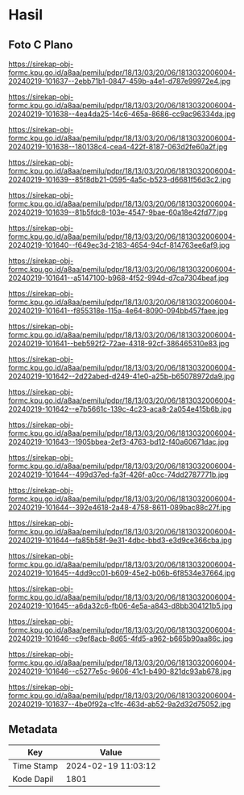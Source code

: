 # Hasil

## Foto C Plano

https://sirekap-obj-formc.kpu.go.id/a8aa/pemilu/pdpr/18/13/03/20/06/1813032006004-20240219-101637--2ebb71b1-0847-459b-a4e1-d787e99972e4.jpg

https://sirekap-obj-formc.kpu.go.id/a8aa/pemilu/pdpr/18/13/03/20/06/1813032006004-20240219-101638--4ea4da25-14c6-465a-8686-cc9ac96334da.jpg

https://sirekap-obj-formc.kpu.go.id/a8aa/pemilu/pdpr/18/13/03/20/06/1813032006004-20240219-101638--180138c4-cea4-422f-8187-063d2fe60a2f.jpg

https://sirekap-obj-formc.kpu.go.id/a8aa/pemilu/pdpr/18/13/03/20/06/1813032006004-20240219-101639--85f8db21-0595-4a5c-b523-d6681f56d3c2.jpg

https://sirekap-obj-formc.kpu.go.id/a8aa/pemilu/pdpr/18/13/03/20/06/1813032006004-20240219-101639--81b5fdc8-103e-4547-9bae-60a18e42fd77.jpg

https://sirekap-obj-formc.kpu.go.id/a8aa/pemilu/pdpr/18/13/03/20/06/1813032006004-20240219-101640--f649ec3d-2183-4654-94cf-814763ee6af9.jpg

https://sirekap-obj-formc.kpu.go.id/a8aa/pemilu/pdpr/18/13/03/20/06/1813032006004-20240219-101641--a5147100-b968-4f52-994d-d7ca7304beaf.jpg

https://sirekap-obj-formc.kpu.go.id/a8aa/pemilu/pdpr/18/13/03/20/06/1813032006004-20240219-101641--f855318e-115a-4e64-8090-094bb457faee.jpg

https://sirekap-obj-formc.kpu.go.id/a8aa/pemilu/pdpr/18/13/03/20/06/1813032006004-20240219-101641--beb592f2-72ae-4318-92cf-386465310e83.jpg

https://sirekap-obj-formc.kpu.go.id/a8aa/pemilu/pdpr/18/13/03/20/06/1813032006004-20240219-101642--2d22abed-d249-41e0-a25b-b65078972da9.jpg

https://sirekap-obj-formc.kpu.go.id/a8aa/pemilu/pdpr/18/13/03/20/06/1813032006004-20240219-101642--e7b5661c-139c-4c23-aca8-2a054e415b6b.jpg

https://sirekap-obj-formc.kpu.go.id/a8aa/pemilu/pdpr/18/13/03/20/06/1813032006004-20240219-101643--1905bbea-2ef3-4763-bd12-f40a60671dac.jpg

https://sirekap-obj-formc.kpu.go.id/a8aa/pemilu/pdpr/18/13/03/20/06/1813032006004-20240219-101644--499d37ed-fa3f-426f-a0cc-74dd2787771b.jpg

https://sirekap-obj-formc.kpu.go.id/a8aa/pemilu/pdpr/18/13/03/20/06/1813032006004-20240219-101644--392e4618-2a48-4758-8611-089bac88c27f.jpg

https://sirekap-obj-formc.kpu.go.id/a8aa/pemilu/pdpr/18/13/03/20/06/1813032006004-20240219-101644--fa85b58f-9e31-4dbc-bbd3-e3d9ce366cba.jpg

https://sirekap-obj-formc.kpu.go.id/a8aa/pemilu/pdpr/18/13/03/20/06/1813032006004-20240219-101645--4dd9cc01-b609-45e2-b06b-6f8534e37664.jpg

https://sirekap-obj-formc.kpu.go.id/a8aa/pemilu/pdpr/18/13/03/20/06/1813032006004-20240219-101645--a6da32c6-fb06-4e5a-a843-d8bb304121b5.jpg

https://sirekap-obj-formc.kpu.go.id/a8aa/pemilu/pdpr/18/13/03/20/06/1813032006004-20240219-101646--c9ef8acb-8d65-4fd5-a962-b665b90aa86c.jpg

https://sirekap-obj-formc.kpu.go.id/a8aa/pemilu/pdpr/18/13/03/20/06/1813032006004-20240219-101646--c5277e5c-9606-41c1-b490-821dc93ab678.jpg

https://sirekap-obj-formc.kpu.go.id/a8aa/pemilu/pdpr/18/13/03/20/06/1813032006004-20240219-101637--4be0f92a-c1fc-463d-ab52-9a2d32d75052.jpg


## Metadata

| Key        | Value               |
| ---------- | ------------------- |
| Time Stamp | 2024-02-19 11:03:12 |
| Kode Dapil | 1801                |



